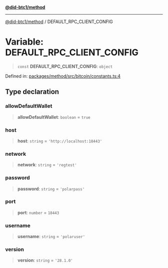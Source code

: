 [**@did-btc1/method**](../README.md)

***

[@did-btc1/method](../globals.md) / DEFAULT\_RPC\_CLIENT\_CONFIG

# Variable: DEFAULT\_RPC\_CLIENT\_CONFIG

> `const` **DEFAULT\_RPC\_CLIENT\_CONFIG**: `object`

Defined in: [packages/method/src/bitcoin/constants.ts:4](https://github.com/dcdpr/did-btc1-js/blob/4ab6f9915d95beed9bc633644c9db1539395f512/packages/method/src/bitcoin/constants.ts#L4)

## Type declaration

### allowDefaultWallet

> **allowDefaultWallet**: `boolean` = `true`

### host

> **host**: `string` = `'http://localhost:18443'`

### network

> **network**: `string` = `'regtest'`

### password

> **password**: `string` = `'polarpass'`

### port

> **port**: `number` = `18443`

### username

> **username**: `string` = `'polaruser'`

### version

> **version**: `string` = `'28.1.0'`
